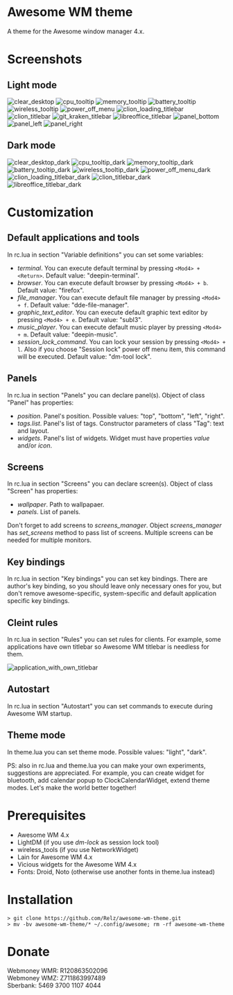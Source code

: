 # Awesome WM theme
A theme for the Awesome window manager 4.x.

# Screenshots

## Light mode

![clear_desktop](https://user-images.githubusercontent.com/15068331/65374092-87018000-dc8e-11e9-8b0a-c68f16d5f604.png)
![cpu_tooltip](https://user-images.githubusercontent.com/15068331/65374803-bfa55780-dc96-11e9-8c6e-2b48fff8cda4.png)
![memory_tooltip](https://user-images.githubusercontent.com/15068331/65374810-caf88300-dc96-11e9-87a5-0aef2d0bd354.png)
![battery_tooltip](https://user-images.githubusercontent.com/15068331/65374834-13b03c00-dc97-11e9-8f41-0224689e1495.png)
![wireless_tooltip](https://user-images.githubusercontent.com/15068331/65374846-20349480-dc97-11e9-93e1-62cc2674db5c.png)
![power_off_menu](https://user-images.githubusercontent.com/15068331/65374851-29256600-dc97-11e9-925b-5a9a39330ee2.png)
![clion_loading_titlebar](https://user-images.githubusercontent.com/15068331/65374885-8f11ed80-dc97-11e9-83b4-225fa622c844.png)
![clion_titlebar](https://user-images.githubusercontent.com/15068331/65374799-b4522c00-dc96-11e9-8049-53e857ead6ca.png)
![git_kraken_titlebar](https://user-images.githubusercontent.com/15068331/65374897-a4871780-dc97-11e9-917b-fb892873f968.png)
![libreoffice_titlebar](https://user-images.githubusercontent.com/15068331/65374904-b1a40680-dc97-11e9-897e-adc0c0f8fc07.png)
![panel_bottom](https://user-images.githubusercontent.com/15068331/65374920-d7311000-dc97-11e9-9f42-f1e066a6da8b.png)
![panel_left](https://user-images.githubusercontent.com/15068331/65374921-d8623d00-dc97-11e9-9321-42facaad9dd6.png)
![panel_right](https://user-images.githubusercontent.com/15068331/65374922-db5d2d80-dc97-11e9-91e2-3721d7bf9040.png)


## Dark mode

![clear_desktop_dark](https://user-images.githubusercontent.com/15068331/65374863-4fe39c80-dc97-11e9-93ee-413251eca201.png)
![cpu_tooltip_dark](https://user-images.githubusercontent.com/15068331/65374873-71dd1f00-dc97-11e9-9d63-7c1cca7fb3f2.png)
![memory_tooltip_dark](https://user-images.githubusercontent.com/15068331/65374866-596d0480-dc97-11e9-889c-7e5bc2a7d6ab.png)
![battery_tooltip_dark](https://user-images.githubusercontent.com/15068331/65374857-40645380-dc97-11e9-8985-832892d7cc2b.png)
![wireless_tooltip_dark](https://user-images.githubusercontent.com/15068331/65374868-612ca900-dc97-11e9-8c9b-8c2103a35426.png)
![power_off_menu_dark](https://user-images.githubusercontent.com/15068331/65374877-83262b80-dc97-11e9-853e-d62c6d0caa53.png)
![clion_loading_titlebar_dark](https://user-images.githubusercontent.com/15068331/65374894-9afdaf80-dc97-11e9-811c-14c8faf1b645.png)
![clion_titlebar_dark](https://user-images.githubusercontent.com/15068331/65374892-989b5580-dc97-11e9-9f7b-b2a11e3dc431.png)
![libreoffice_titlebar_dark](https://user-images.githubusercontent.com/15068331/65374907-b963ab00-dc97-11e9-97ab-4806b4a4a192.png)

# Customization

## Default applications and tools

In rc.lua in section "Variable definitions" you can set some variables:
+ *terminal*. You can execute default terminal by pressing `<Mod4> + <Return>`. Default value: "deepin-terminal".
+ *browser*. You can execute default browser by pressing `<Mod4> + b`. Default value: "firefox".
+ *file_manager*. You can execute default file manager by pressing `<Mod4> + f`. Default value: "dde-file-manager".
+ *graphic_text_editor*. You can execute default graphic text editor by pressing `<Mod4> + e`. Default value: "subl3".
+ *music_player*. You can execute default music player by pressing `<Mod4> + m`. Default value: "deepin-music".
+ *session_lock_command*. You can lock your session by pressing `<Mod4> + l`. Also if you choose "Session lock" power off menu item, this command will be executed. Default value: "dm-tool lock".

## Panels

In rc.lua in section "Panels" you can declare panel(s). Object of class "Panel" has properties:
+ *position*. Panel's position. Possible values: "top", "bottom", "left", "right".
+ *tags.list*. Panel's list of tags. Constructor parameters of class "Tag": text and layout.
+ *widgets*. Panel's list of widgets. Widget must have properties *value* and/or *icon*.

## Screens

In rc.lua in section "Screens" you can declare screen(s). Object of class "Screen" has properties:

+ *wallpaper*. Path to wallpapaer.
+ *panels*. List of panels.

Don't forget to add screens to *screens_manager*. Object *screens_manager* has *set_screens* method to pass list of screens. Multiple screens can be needed for multiple monitors.

## Key bindings

In rc.lua in section "Key bindings" you can set key bindings. There are author's key binding, so you should leave only necessary ones for you, but don't remove awesome-specific, system-specific and default application specific key bindings.

## Cleint rules

In rc.lua in section "Rules" you can set rules for clients. For example, some applications have own titlebar so Awesome WM titlebar is needless for them.

![application_with_own_titlebar](https://user-images.githubusercontent.com/15068331/65379046-78d15500-dcca-11e9-95d2-b570c4a10e0e.png)

## Autostart

In rc.lua in section "Autostart" you can set commands to execute during Awesome WM startup.

## Theme mode

In theme.lua you can set theme mode. Possible values: "light", "dark".

PS: also in rc.lua and theme.lua you can make your own experiments, suggestions are appreciated. For example, you can create widget for bluetooth, add calendar popup to ClockCalendarWidget, extend theme modes. Let's make the world better together!

# Prerequisites

+ Awesome WM 4.x
+ LightDM (if you use *dm-lock* as session lock tool)
+ wireless_tools (if you use NetworkWidget)
+ Lain for Awesome WM 4.x
+ Vicious widgets for the Awesome WM 4.x
+ Fonts: Droid, Noto (otherwise use another fonts in theme.lua instead)

# Installation

```
> git clone https://github.com/Relz/awesome-wm-theme.git
> mv -bv awesome-wm-theme/* ~/.config/awesome; rm -rf awesome-wm-theme
```

# Donate

Webmoney WMR: R120863502096<br>
Webmoney WMZ: Z711863997489<br>
Sberbank: 5469 3700 1107 4044<br>
